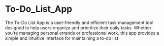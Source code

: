 # To-Do_List_App
The To-Do List App is a user-friendly and efficient task management tool designed to help users organize and prioritize their daily tasks. Whether you're managing personal errands or professional work, this app provides a simple and intuitive interface for maintaining a to-do list.
